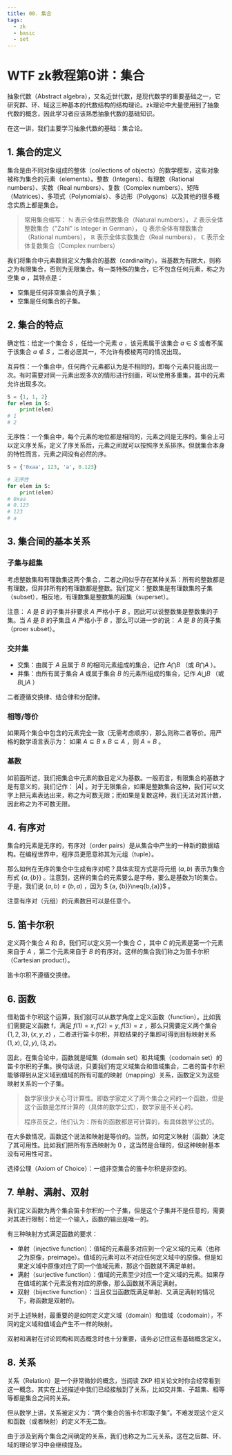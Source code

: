 ```yaml
---
title: 00. 集合
tags:
  - zk
  - basic
  - set
---
```


# WTF zk教程第0讲：集合

抽象代数（Abstract algebra），又名近世代数，是现代数学的重要基础之一，它研究群、环、域这三种基本的代数结构的结构理论。zk理论中大量使用到了抽象代数的概念，因此学习者应该熟悉抽象代数的基础知识。

在这一讲，我们主要学习抽象代数的基础：集合论。

## 1. 集合的定义

集合是由不同对象组成的整体（collections of objects）的数学模型，这些对象被称为集合的元素（elements）。整数（Integers）、有理数（Rational numbers）、实数（Real numbers）、复数（Complex numbers）、矩阵（Matrices）、多项式（Polynomials）、多边形（Polygons）以及其他的很多概念实质上都是集合。

> 常用集合缩写： $\mathbb{N}$ 表示全体自然数集合（Natural numbers）， $\mathbb{Z}$ 表示全体整数集合（"Zahl" is Integer in German）， $\mathbb{Q}$ 表示全体有理数集合（Rational numbers）， $\mathbb{R}$ 表示全体实数集合（Real numbers）， $\mathbb{C}$ 表示全体复数集合（Complex numbers）

我们将集合中元素数目定义为集合的基数（cardinality）。当基数为有限大，则称之为有限集合，否则为无限集合。有一类特殊的集合，它不包含任何元素，称之为空集 $\emptyset$ ，其特点是：

- 空集是任何非空集合的真子集；
- 空集是任何集合的子集。

## 2. 集合的特点

确定性：给定一个集合 $S$ ，任给一个元素 $a$ ，该元素属于该集合 $a\in S$ 或者不属于该集合 $a\notin S$ ，二者必居其一，不允许有模棱两可的情况出现。

互异性：一个集合中，任何两个元素都认为是不相同的，即每个元素只能出现一次。有时需要对同一元素出现多次的情形进行刻画，可以使用多重集，其中的元素允许出现多次。

```python
S = {1, 1, 2}
for elem in S:
    print(elem)
# 1
# 2
```

无序性：一个集合中，每个元素的地位都是相同的，元素之间是无序的。集合上可以定义序关系，定义了序关系后，元素之间就可以按照序关系排序。但就集合本身的特性而言，元素之间没有必然的序。

```python
S = {'0xaa', 123, 'a', 0.123}

# 无序性
for elem in S:
    print(elem)
# 0xaa
# 0.123
# 123
# a
```

## 3. 集合间的基本关系

### 子集与超集
考虑整数集和有理数集这两个集合，二者之间似乎存在某种关系：所有的整数都是有理数，但并非所有的有理数都是整数。我们定义：整数集是有理数集的子集（subset），相反地，有理数集是整数集的超集（superset）。

注意： $A$ 是 $B$ 的子集并非要求 $A$ 严格小于 $B$ 。因此可以说整数集是整数集的子集。当 $A$ 是 $B$ 的子集且 $A$ 严格小于 $B$ ，那么可以进一步的说： $A$ 是 $B$ 的真子集（proer subset）。

### 交并集

- 交集：由属于 $A$ 且属于 $B$ 的相同元素组成的集合，记作 $A\bigcap B$ （或 $B \bigcap A$ ）。
- 并集：由所有属于集合 $A$ 或属于集合 $B$ 的元素所组成的集合，记作 $A\bigcup B$ （或 $B\bigcup A$ ）

二者遵循交换律、结合律和分配律。

### 相等/等价

如果两个集合中包含的元素完全一致（无需考虑顺序），那么则称二者等价。用严格的数学语言表示为： 如果 $A \subseteq B \wedge B \subseteq A$ ，则 $A=B$ 。

### 基数

如前面所述，我们把集合中元素的数目定义为基数。一般而言，有限集合的基数才是有意义的，我们记作： $|A|$ 。对于无限集合，如果是整数集合这种，我们可以文字上把元素表达出来，称之为可数无限；而如果是复数这种，我们无法对其计数，因此称之为不可数无限。

## 4. 有序对

集合的元素是无序的，有序对（order pairs）是从集合中产生的一种新的数据结构。在编程世界中，程序员更愿意称其为元组（tuple）。

那么如何在无序的集合中生成有序对呢？具体实现方式是将元组 $(a, b)$ 表示为集合形式 $\{a, \{b\}\}$ 。注意到，这样的集合的元素要么是字母，要么是基数为1的集合。于是，我们说 $(a, b)\neq(b,a)$ ，因为 $
\{a, \{b\}\}\neq\{b,\{a\}\}$ 。

注意有序对（元组）的元素数目可以是任意个。

## 5. 笛卡尔积

定义两个集合 $A$ 和 $B$，我们可以定义另一个集合 $C$ ，其中 $C$ 的元素是第一个元素来自于 $A$ ，第二个元素来自于 $B$ 的有序对。这样的集合我们称之为笛卡尔积（Cartesian product）。

笛卡尔积不遵循交换律。

## 6. 函数

借助笛卡尔积这个运算，我们就可以从数学角度上定义函数（function）。比如我们需要定义函数 f，满足 $f(1)=x,f(2)=y, f(3)=z$ ，那么只需要定义两个集合 $\{1, 2, 3\}, \{x, y, z\}$ ，二者进行笛卡尔积，并取结果的子集即可得到目标映射关系 $(1, x), (2, y), (3, z)$。

因此，在集合论中，函数就是域集（domain set）和共域集（codomain set）的笛卡尔积的子集。换句话说，只要我们有定义域集合和值域集合，二者的笛卡尔积能够得到从定义域到值域的所有可能的映射（mapping）关系，函数定义为这些映射关系的一个子集。

> 数学家很少关心可计算性。即数学家定义了两个集合之间的一个函数，但是这个函数是怎样计算的（具体的数学公式），数学家是不关心的。
> 
> 程序员反之，他们认为：所有的函数都是可计算的，有具体数学公式的。

在大多数情况，函数这个说法和映射是等价的。当然，如何定义映射（函数）决定了其可用性。比如我们把所有东西映射为 0 ，这当然是合理的，但这种映射基本没有可用性可言。

选择公理（Axiom of Choice）：一组非空集合的笛卡尔积是非空的。

## 7. 单射、满射、双射

我们定义函数为两个集合笛卡尔积的一个子集，但是这个子集并不是任意的，需要对其进行限制：给定一个输入，函数的输出是唯一的。

有三种映射方式满足函数的要求：
-  单射（injective function）：值域的元素最多对应到一个定义域的元素（也称之为原像，preimage）。值域的元素可以不对应任何定义域中的原像。但是如果定义域中原像对应了同一个值域元素，那这个函数就不满足单射。
- 满射（surjective function）：值域的元素至少对应一个定义域的元素。如果存在值域的某个元素没有对应的原像，那么函数就不满足满射。
- 双射（bijective function）：当且仅当函数既满足单射、又满足满射的情况下，称函数是双射的。

对于上述映射，最重要的是如何定义定义域（domain）和值域（codomain），不同的定义域和值域会产生不一样的映射。

双射和满射在讨论同构和同态概念时也十分重要，请务必记住这些基础概念定义。

## 8. 关系

关系（Relation）是一个非常微妙的概念，当阅读 ZKP 相关论文时你会经常看到这一概念。其实在上述描述中我们已经接触到了关系，比如交并集、子超集、相等等都是集合之间的关系。

但从数学上讲，关系被定义为：“两个集合的笛卡尔积取子集”。不难发现这个定义和函数（或者映射）的定义不无二致。

由于涉及到两个集合之间确定的关系，我们也称之为二元关系，这在之后群、环、域的理论学习中会继续提及。